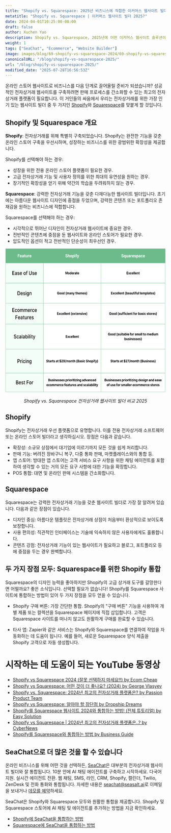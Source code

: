 ```yaml
---
title: "Shopify vs. Squarespace: 2025년 비즈니스에 적합한 이커머스 웹사이트 빌더는?"
metatitle: "Shopify vs. Squarespace | 이커머스 웹사이트 빌더 2025?"
date: 2024-04-01T10:25:00-08:00
draft: false
author: Xuchen Yao
description: Shopify vs. Squarespace, 2025년에 어떤 이커머스 웹사이트 솔루션이 당신에게 적합할까요? 심층 비교를 통해 기능, 가격, 전문성, 통합 등을 분석합니다.
weight: 1
tags: ["SeaChat", "Ecommerce", "Website Builder"]
image: images/blog/69-shopify-vs-squarespace-2024/69-shopify-vs-squarespace-2024.jpg
canonicalURL: "/blog/shopify-vs-squarespace-2025/"
url: "/blog/shopify-vs-squarespace-2025/"
modified_date: "2025-07-28T16:56:53Z"
---
```


온라인 스토어 웹사이트로 비즈니스를 다음 단계로 끌어올릴 준비가 되셨습니까? 성공적인 전자상거래 웹사이트를 구축하려면 판매 프로세스를 간소화할 수 있는 최고의 전자상거래 플랫폼이 필요합니다. 이 거인들의 싸움에서 우리는 전자상거래를 위한 가장 인기 있는 웹사이트 빌더 중 두 가지인 [Shopify](https://www.shopify.com/)와 [Squarespace](https://www.squarespace.com/)를 맞붙게 할 것입니다.


## Shopify 및 Squarespace 개요

**Shopify**: 전자상거래를 위해 특별히 구축되었습니다. Shopify는 완전한 기능을 갖춘 온라인 스토어 구축을 우선시하며, 성장하는 비즈니스를 위한 광범위한 확장성을 제공합니다.

Shopify를 선택해야 하는 경우:

- 성장을 위한 전용 온라인 스토어 플랫폼이 필요한 경우.
- 고급 전자상거래 기능 및 사용자 정의를 위한 최대의 유연성을 원하는 경우.
- 장기적인 확장성을 얻기 위해 약간의 학습을 두려워하지 않는 경우.


**Squarespace**: 강력한 전자상거래 기능을 갖춘 다재다능한 웹사이트 빌더입니다. 초기에는 아름다운 웹사이트 디자인에 중점을 두었으며, 강력한 콘텐츠 또는 포트폴리오 존재감을 원하는 비즈니스에 적합합니다.

Squarespace를 선택해야 하는 경우:

- 시각적으로 뛰어난 디자인이 전자상거래 웹사이트에 중요한 경우.
- 전반적인 콘텐츠에 중점을 둔 웹사이트와 온라인 스토어가 필요한 경우.
- 압도적인 옵션이 적고 전반적인 단순성이 최우선인 경우.

<center>
<img height="450px" src="/images/blog/69-shopify-vs-squarespace-2024/shopify-and-squarespace-ecommerce-website-builder-comparison-2024.png" alt="Shopify vs. Squarespace 전자상거래 웹사이트 빌더 비교 2025"/>

*Shopify vs. Squarespace 전자상거래 웹사이트 빌더 비교 2025*
</center>

## Shopify

Shopify는 전자상거래 우선 플랫폼으로 유명합니다. 이를 전용 전자상거래 소프트웨어 또는 온라인 스토어 빌더라고 생각하십시오. 장점은 다음과 같습니다.

- 확장성: 소규모 상점에서 대기업에 이르기까지 모든 것을 쉽게 처리합니다.
- 판매 기능: 버려진 장바구니 복구, 다중 통화 판매, 마켓플레이스와의 통합 등.
- 앱 스토어: 방대한 앱 스토어는 고객 서비스 요구 사항을 위한 채팅 에이전트를 포함하여 생각할 수 있는 거의 모든 요구 사항에 대한 기능을 확장합니다.
- POS 통합: 대면 및 온라인 판매 시스템을 간소화합니다.


## Squarespace

Squarespace는 강력한 전자상거래 기능을 갖춘 웹사이트 빌더로 가장 잘 알려져 있습니다. 다음과 같은 장점이 있습니다.

- 디자인 중심: 아름다운 템플릿은 전자상거래 상점이 처음부터 환상적으로 보이도록 보장합니다.
- 사용 편의성: 직관적인 인터페이스는 기술에 익숙하지 않은 사용자에게도 훌륭합니다.
- 콘텐츠 강점: 전자상거래 기능이 있는 웹사이트가 필요하고 블로그, 포트폴리오 등에 중점을 두는 경우 완벽합니다.

## 두 가지 장점 모두: Squarespace를 위한 Shopify 통합

Squarespace의 디자인 능력을 좋아하지만 Shopify의 고급 상거래 도구를 갈망한다면 어떨까요? 좋은 소식입니다. 선택할 필요가 없습니다! Shopify를 Squarespace 사이트에 통합하는 방법이 있어 두 가지 장점을 모두 얻을 수 있습니다.

- Shopify 구매 버튼: 가장 간단한 통합. Shopify의 "구매 버튼" 기능을 사용하여 개별 제품 또는 컬렉션을 Squarespace 페이지에 직접 삽입합니다. 고객은 Squarespace 사이트를 떠나지 않고도 원활하게 구매를 완료할 수 있습니다.

- 타사 앱: Zapier와 같은 서비스는 Shopify와 Squarespace를 연결하여 작업을 자동화하는 데 도움이 됩니다. 예를 들어, 새로운 Squarespace 양식 제출을 Shopify 고객으로 자동 생성합니다.


# 시작하는 데 도움이 되는 YouTube 동영상

- [Shopify vs Squarespace 2024 (잘못 선택하지 마세요!!) by Ecom Cheap](https://www.youtube.com/watch?v=nIzkc1Z8jJ0)
- [Shopify vs Squarespace: 어떤 것이 더 좋나요? (2024) by George Vlasyev](https://www.youtube.com/watch?v=9vTXYtDKgU8)
- [Shopify vs. Squarespace: 2024년 최고의 전자상거래 플랫폼은? by Passion Product Team](https://www.youtube.com/watch?v=azOL7LnhUMA)
- [Shopify vs Squarespace: 알아야 할 장단점 by Dropship Dreams](https://www.youtube.com/watch?v=hNHRkTweik4)
- [Shopify를 Squarespace 웹사이트 2024와 통합하는 방법! (전체 튜토리얼) by Easy Solution](https://www.youtube.com/watch?v=_zph0ufX6vo)
- [Shopify vs Squarespace | 2024년 최고의 전자상거래 플랫폼은..? by CyberNews](https://www.youtube.com/watch?v=Gn52kaOeObY)
- [Shopify를 Squarespace와 통합하는 방법 by Business Guide](https://www.youtube.com/watch?v=qSWfTHRtJGI)

## SeaChat으로 더 많은 것을 할 수 있습니다

온라인 비즈니스를 위해 어떤 것을 선택하든, [SeaChat](https://chat.seasalt.ai/?utm_source=blog)은 대부분의 전자상거래 웹사이트 빌더와 잘 통합됩니다. 10분 안에 AI 채팅 에이전트를 구축하고 시작하세요. 다국어 지원. 실시간 에이전트 전환. 웹 채팅, SMS, 라인, CRM, Shopify, 캘린더, Twilio, ZenDesk 및 전화 통화와 통합됩니다. 자세한 내용은 [seachat@seasalt.ai](mailto:seameet@seasalt.ai)로 이메일을 보내거나 [데모를 예약](https://meetings.hubspot.com/seasalt-ai/seasalt-meeting)하세요.

SeaChat은 Shopify와 Squarespace 모두와 원활한 통합을 제공합니다. Shopify 및 Squarespace 스토어에 AI 채팅 및 에이전트를 추가하는 방법을 지금 확인하세요.

- [Shopify에 SeaChat을 통합하는 방법](https://wiki.seasalt.ai/seachat/seachat-manual/05-integrations/02-seachat-shopify-integration/)
- [Squarespace에 SeaChat을 통합하는 방법](https://wiki.seasalt.ai/seachat/seachat-manual/05-integrations/03-seachat-squarespace-integration/)
